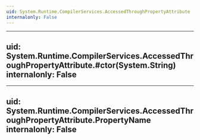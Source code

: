 ```yaml
---
uid: System.Runtime.CompilerServices.AccessedThroughPropertyAttribute
internalonly: False
---
```


---
uid: System.Runtime.CompilerServices.AccessedThroughPropertyAttribute.#ctor(System.String)
internalonly: False
---

---
uid: System.Runtime.CompilerServices.AccessedThroughPropertyAttribute.PropertyName
internalonly: False
---
